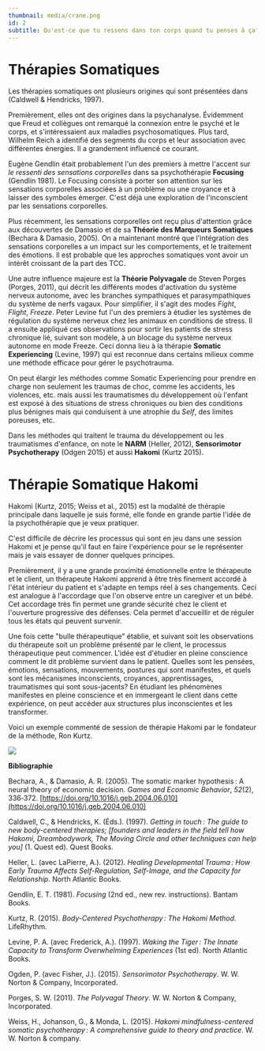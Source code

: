```yaml
---
thumbnail: media/crane.png
id: 2
subtitle: Qu'est-ce que tu ressens dans ton corps quand tu penses à ça?
---
```

# Thérapies Somatiques
Les thérapies somatiques ont plusieurs origines qui sont présentées dans (Caldwell & Hendricks, 1997).

Premièrement, elles ont des origines dans la psychanalyse. Évidemment que Freud et collègues ont remarqué la connexion entre le psyché et le corps, et s'intéressaient aux maladies psychosomatiques. Plus tard, Wilhelm Reich a identifié des segments du corps et leur association avec différentes énergies. Il a grandement influencé ce courant.

Eugène Gendlin était probablement l'un des premiers à mettre l'accent sur *le ressenti des sensations corporelles* dans sa psychothérapie **Focusing** (Gendlin 1981). Le Focusing consiste à porter son attention sur les sensations corporelles associées à un problème ou une croyance et à laisser des symboles émerger. C'est déjà une exploration de l'inconscient par les sensations corporelles.

Plus récemment, les sensations corporelles ont reçu plus d'attention grâce aux découvertes de Damasio et de sa **Théorie des Marqueurs Somatiques** (Bechara & Damasio, 2005). On a maintenant montré que l'intégration des sensations corporelles a un impact sur les comportements, et le traitement des émotions. Il est probable que les approches somatiques vont avoir un intérêt croissant de la part des TCC.

Une autre influence majeure est la **Théorie Polyvagale** de Steven Porges (Porges, 2011), qui décrit les différents modes d'activation du système nerveux autonome, avec les branches sympathiques et parasympathiques du système de nerfs vagaux.
Pour simplifier, il s'agit des modes *Fight*, *Flight*, *Freeze*.
Peter Levine fut l'un des premiers à étudier les systèmes de régulation du système nerveux chez les animaux en conditions de stress. Il a ensuite appliqué ces observations pour sortir les patients de stress chronique lié, suivant son modèle, à un blocage du système nerveux autonome en mode Freeze. Ceci donna lieu à la thérapie **Somatic Experiencing** (Levine, 1997) qui est reconnue dans certains milieux comme une méthode efficace pour gérer le psychotrauma.

On peut élargir les méthodes comme Somatic Experiencing pour prendre en charge non seulement les traumas de choc, comme les accidents, les violences, etc. mais aussi les traumatismes du développement où l'enfant est exposé à des situations de stress chroniques ou bien des conditions plus bénignes mais qui conduisent à une atrophie du *Self*, des limites poreuses, etc.

Dans les méthodes qui traitent le trauma du développement ou les traumatismes d'enfance, on note le **NARM** (Heller, 2012), **Sensorimotor Psychotherapy** (Odgen 2015) et aussi **Hakomi** (Kurtz 2015).
# Thérapie Somatique Hakomi
Hakomi (Kurtz, 2015; Weiss et al., 2015) est la modalité de thérapie principale dans laquelle je suis formé, elle fonde en grande partie l'idée de la psychothérapie que je veux pratiquer.

C'est difficile de décrire les processus qui sont en jeu dans une session Hakomi et je pense qu'il faut en faire l'expérience pour se le représenter mais je vais essayer de donner quelques principes.

Premièrement, il y a une grande proximité émotionnelle entre le thérapeute et le client, un thérapeute Hakomi apprend à être très finement accordé à l'état intérieur du patient et s'adapte en temps réel à ses changements. Ceci est analogue à l'accordage que l'on observe entre un caregiver et un bébé. Cet accordage très fin permet une grande sécurité chez le client et l'ouverture progressive des défenses. Cela permet d'accueillir et de réguler tous les états qui peuvent survenir.

Une fois cette "bulle thérapeutique" établie, et suivant soit les observations du thérapeute soit un problème présenté par le client, le processus thérapeutique peut commencer. L'idée est d'étudier en pleine conscience comment le dit problème survient dans le patient. Quelles sont les pensées, émotions, sensations, mouvements, postures qui sont manifestes, et quels sont les mécanismes inconscients, croyances, apprentissages, traumatismes qui sont sous-jacents?
En étudiant les phénomènes manifestes en pleine conscience et en immergeant le client dans cette expérience, on peut accéder aux structures plus inconscientes et les transformer.

Voici un exemple commenté de session de thérapie Hakomi par le fondateur de la méthode, Ron Kurtz.

![](https://www.youtube.com/watch?v=Sm6ayJTG-tM)

**Bibliographie**

Bechara, A., & Damasio, A. R. (2005). The somatic marker hypothesis : A neural theory of economic decision. *Games and Economic Behavior*, *52*(2), 336‑372. [https://doi.org/10.1016/j.geb.2004.06.010](https://doi.org/10.1016/j.geb.2004.06.010)

Caldwell, C., & Hendricks, K. (Éds.). (1997). *Getting in touch : The guide to new body-centered therapies; \[founders and leaders in the field tell how Hakomi, Dreambodywork, The Moving Circle and other techniques can help you\]* (1. Quest ed). Quest Books.

Heller, L. (avec LaPierre, A.). (2012). *Healing Developmental Trauma : How Early Trauma Affects Self-Regulation, Self-Image, and the Capacity for Relationship*. North Atlantic Books.

Gendlin, E. T. (1981). *Focusing* (2nd ed., new rev. instructions). Bantam Books.

Kurtz, R. (2015). *Body-Centered Psychotherapy : The Hakomi Method*. LifeRhythm.

Levine, P. A. (avec Frederick, A.). (1997). *Waking the Tiger : The Innate Capacity to Transform Overwhelming Experiences* (1st ed). North Atlantic Books.

Ogden, P. (avec Fisher, J.). (2015). *Sensorimotor Psychotherapy*. W. W. Norton & Company, Incorporated.

Porges, S. W. (2011). *The Polyvagal Theory*. W. W. Norton & Company, Incorporated.

Weiss, H., Johanson, G., & Monda, L. (2015). *Hakomi mindfulness-centered somatic psychotherapy : A comprehensive guide to theory and practice*. W. W. Norton & company.